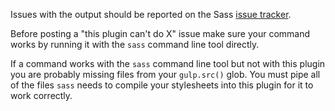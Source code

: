 Issues with the output should be reported on the Sass [issue tracker](https://github.com/nex3/sass/issues).

Before posting a "this plugin can't do X" issue make sure your command works by running it with the `sass` command line tool directly.

If a command works with the `sass` command line tool but not with this plugin you are probably missing files from your `gulp.src()` glob. You must pipe all of the files `sass` needs to compile your stylesheets into this plugin for it to work correctly.
